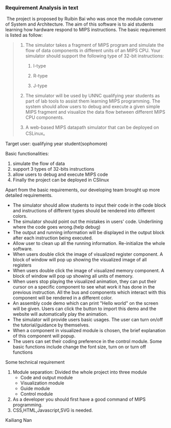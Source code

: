 ### Requirement Analysis in text

​	The project is proposed by Ruibin Bai who was once the module convener of System and Architecture. The aim of this software is to aid students learning how hardware respond to MIPS instructions. The basic requirement is listed as follow:

> 1. The simulator takes a fragment of MIPS program and simulate the flow of data components in different units of an MIPS CPU. Your simulator should support the following type of 32-bit instructions:
>
>    1) I-type 
>
>    2) R-type 
>
>    3) J-type
>
> 2. The simulator will be used by UNNC qualifying year students as part of lab tools to assist them learning MIPS programming. The system should allow users to debug and execute a given simple MIPS fragment and visualize the data flow between different MIPS CPU components.
>
> 3.  A web-based MIPS datapath simulator that can be deployed on CSLinux。

Target user: qualifying year student(sophomore)

Basic functionalities:

1. simulate the flow of data
2. support 3 types of 32-bits instructions
3. allow users to debug and execute MIPS code
4. Finally the project can be deployed in CSlinux

  Apart from the basic requirements, our developing team brought up more detailed requirements.

* The simulator should allow students to input their code in the code block and instructions of different types should be rendered into different colors.
* The simulator should point out the mistakes in users' code. Underlining where the code goes wrong.(help debug)
* The output and running information will be displayed in the output block after each instruction being executed.
* Allow user to clean up all the running information. Re-initialize the whole software.
* When users double click the image of visualized register component. A block of window will pop up showing the visualized image of all registers
* When users double click the image of visualized memory component. A block of window will pop up showing all units of memory.
* When users stop playing the visualized animation, they can put their cursor on a specific component to see what work it has done in the previous instruction. All the bus and components which interact with this component will be rendered in a different color.
* An assembly code demo which can print "Hello world" on the screen will be given. Users can click the button to import this demo and the website will automatically play the animation.  
* The simulator will provide users basic usages. The user can turn on/off the tutorial/guidance by themselves.
* When a component in visualized module is chosen, the brief explanation of this component will popup.
* The users can set their coding preference in the control module. Some basic functions include change the font size, turn on or turn off functions

Some technical requirement

1. Module separation: Divided the whole project into three module
   * Code and output module
   * Visualization module
   * Guide module
   * Control module
2. As a developer you should first have a good command of MIPS programming.
3. CSS,HTML,Javascript,SVG is needed.

Kailiang Nan